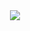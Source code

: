 <div align="center"> <img src="https://metrics.lecoq.io/Marquis03?template=classic&config.timezone=Asia%2FShanghai"> </div>
